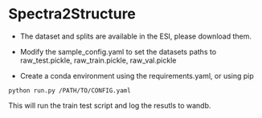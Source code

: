 # Spectra2Structure

* The dataset and splits are available in the ESI, please download them.
* Modify the sample_config.yaml to set the datasets paths to raw_test.pickle, raw_train.pickle, raw_val.pickle

* Create a conda environment using the requirements.yaml, or using pip


`python run.py /PATH/TO/CONFIG.yaml` 

This will run the train test script and log the resutls to wandb.
